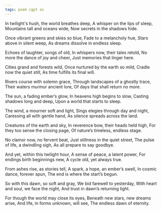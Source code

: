 ```yaml
---
tags: poem cgpt ai
---
```

In twilight's hush, the world breathes deep,
A whisper on the lips of sleep,
Mountains tall and oceans wide,
Now secrets in the shadows hide.

Once vibrant greens and skies so blue,
Fade to a melancholy hue,
Stars above in silent weep,
As dreams dissolve in endless sleep.

Echoes of laughter, songs of old,
In whispers now, their tales retold,
No more the dance of joy and cheer,
Just memories that linger here.

Cities grand and forests wild,
Once nurtured by the earth so mild,
Cradle now the quiet still,
As time fulfills its final will.

Rivers course with solemn grace,
Through landscapes of a ghostly trace,
Their waters murmur ancient lore,
Of days that shall return no more.

The sun, a fading ember’s glow,
In heavens high begins to slow,
Casting shadows long and deep,
Upon a world that starts to sleep.

The wind, a mourner soft and light,
Sings elegies through day and night,
Caressing all with gentle hand,
As silence spreads across the land.

Creatures of the earth and sky,
In reverence bow, their heads held high,
For they too sense the closing page,
Of nature’s timeless, endless stage.

No clamor now, no fervent beat,
Just stillness in the quiet street,
The pulse of life, a dwindling sigh,
As all prepare to say goodbye.

And yet, within this twilight hour,
A sense of peace, a latent power,
For endings birth beginnings new,
A cycle old, yet always true.

From ashes rise, as stories tell,
A spark, a hope, an ember’s swell,
In cosmic dance, forever spun,
The end is where the start’s begun.

So with this dawn, so soft and gray,
We bid farewell to yesterday,
With heart and soul, we face the night,
And trust in dawn’s returning light.

For though the world may close its eyes,
Beneath new stars, new dreams arise,
And life, in forms unknown, will see,
The endless dawn of eternity.
